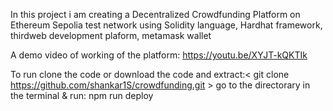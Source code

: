In this project i am creating a Decentralized Crowdfunding Platform on Ethereum Sepolia test network using Solidity language, Hardhat framework, thirdweb development plaform, metamask wallet

A  demo video of working of the platform: https://youtu.be/XYJT-kQKTIk

To run 
  clone the code or download the code and extract:<  git clone https://github.com/shankar1S/crowdfunding.git  >
  go to the directorary in the terminal & run:  npm run deploy
